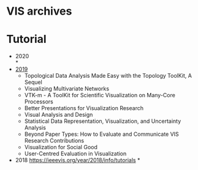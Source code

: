 VIS archives
=====




# Tutorial 

* 2020          
  * 
* [2019](https://ieeevis.org/year/2018/info/tutorials)          
  * Topological Data Analysis Made Easy with the Topology ToolKit, A Sequel
  * Visualizing Multivariate Networks
  * VTK-m - A ToolKit for Scientific Visualization on Many-Core Processors
  * Better Presentations for Visualization Research
  * Visual Analysis and Design
  * Statistical Data Representation, Visualization, and Uncertainty Analysis
  * Beyond Paper Types: How to Evaluate and Communicate VIS Research Contributions
  * Visualization for Social Good
  * User-Centred Evaluation in Visualization
* 2018 https://ieeevis.org/year/2018/info/tutorials
  *            



<!-- 


# Pdf of the program  

| Year          | At-a-glance        | Full program        |
| ------------- |:------------------:| :------------------:|
| 2020          | http://ieeevis.org/year/2019/assets/vis19-AAG-web.pdf     | http://ieeevis.org/year/2019/assets/vis19-printout.pdf|



http://ieeevis.org/year/2015/info/overview-amp-topics/keynote
https://ieeevis.org/year/2014/info/overview-amp-topics/keynote-and-capstone
http://vis.computer.org/VisWeek2010/
-->
